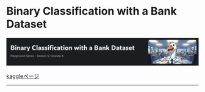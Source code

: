 # Binary Classification with a Bank Dataset
![image](https://github.com/kaneda05/kaggle_Playground-Series/blob/main/png/01_Binary_Classification.png)



[kaggleページ](https://www.kaggle.com/competitions/playground-series-s5e8)

---

